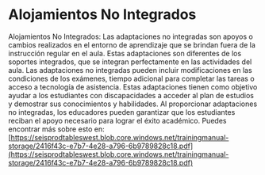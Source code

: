 # Alojamientos No Integrados
Alojamientos No Integrados: Las adaptaciones no integradas son apoyos o cambios realizados en el entorno de aprendizaje que se brindan fuera de la instrucción regular en el aula. Estas adaptaciones son diferentes de los soportes integrados, que se integran perfectamente en las actividades del aula. Las adaptaciones no integradas pueden incluir modificaciones en las condiciones de los exámenes, tiempo adicional para completar las tareas o acceso a tecnología de asistencia. Estas adaptaciones tienen como objetivo ayudar a los estudiantes con discapacidades a acceder al plan de estudios y demostrar sus conocimientos y habilidades. Al proporcionar adaptaciones no integradas, los educadores pueden garantizar que los estudiantes reciban el apoyo necesario para lograr el éxito académico.
Puedes encontrar más sobre esto en: [https://seisprodtableswest.blob.core.windows.net/trainingmanual-storage/2416f43c-e7b7-4e28-a796-6b9789828c18.pdf](https://seisprodtableswest.blob.core.windows.net/trainingmanual-storage/2416f43c-e7b7-4e28-a796-6b9789828c18.pdf)